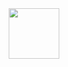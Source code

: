 <div id="header" align="center">
  <img src="https://media.giphy.com/media/M9gbBd9nbDrOTu1Mqx/giphy.gif](https://media.giphy.com/media/5Zesu5VPNGJlm/giphy.gif" width="100"/>
</div>
